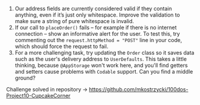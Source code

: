 1. Our address fields are currently considered valid if they contain anything, even if it’s just only whitespace. Improve the validation to make sure a string of pure whitespace is invalid.
2. If our call to `placeOrder()` fails – for example if there is no internet connection – show an informative alert for the user. To test this, try commenting out the `request.httpMethod = "POST"` line in your code, which should force the request to fail.
3. For a more challenging task, try updating the `Order` class so it saves data such as the user's delivery address to `UserDefaults`. This takes a little thinking, because `@AppStorage` won't work here, and you'll find getters and setters cause problems with `Codable` support. Can you find a middle ground?

Challenge solved in repository -> https://github.com/mkostrzycki/100dos-Project10-CupcakeCorner
